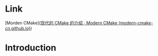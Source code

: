 # Link

[Morden CMake]([现代的 CMake 的介绍 · Modern CMake (modern-cmake-cn.github.io)](https://modern-cmake-cn.github.io/Modern-CMake-zh_CN/README_GitBook.html))

# Introduction